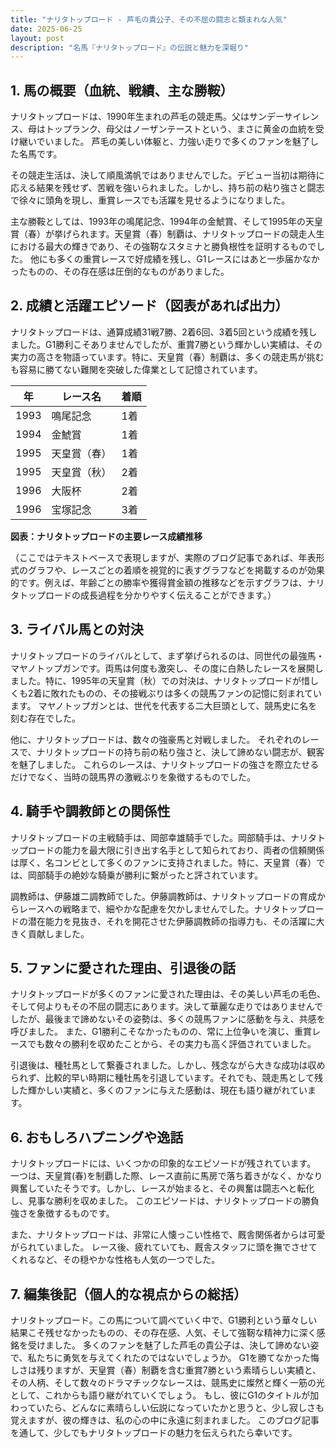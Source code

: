 ```yaml
---
title: "ナリタトップロード - 芦毛の貴公子、その不屈の闘志と類まれな人気"
date: 2025-06-25
layout: post
description: "名馬『ナリタトップロード』の伝説と魅力を深堀り"
---
```


## 1. 馬の概要（血統、戦績、主な勝鞍）

ナリタトップロードは、1990年生まれの芦毛の競走馬。父はサンデーサイレンス、母はトップランク、母父はノーザンテーストという、まさに黄金の血統を受け継いでいました。  芦毛の美しい体躯と、力強い走りで多くのファンを魅了した名馬です。

その競走生活は、決して順風満帆ではありませんでした。デビュー当初は期待に応える結果を残せず、苦戦を強いられました。しかし、持ち前の粘り強さと闘志で徐々に頭角を現し、重賞レースでも活躍を見せるようになりました。

主な勝鞍としては、1993年の鳴尾記念、1994年の金鯱賞、そして1995年の天皇賞（春）が挙げられます。天皇賞（春）制覇は、ナリタトップロードの競走人生における最大の輝きであり、その強靭なスタミナと勝負根性を証明するものでした。  他にも多くの重賞レースで好成績を残し、G1レースにはあと一歩届かなかったものの、その存在感は圧倒的なものがありました。


## 2. 成績と活躍エピソード（図表があれば出力）

ナリタトップロードは、通算成績31戦7勝、2着6回、3着5回という成績を残しました。G1勝利こそありませんでしたが、重賞7勝という輝かしい実績は、その実力の高さを物語っています。特に、天皇賞（春）制覇は、多くの競走馬が挑むも容易に勝てない難関を突破した偉業として記憶されています。

| 年 | レース名 | 着順 |
|---|---|---|
| 1993 | 鳴尾記念 | 1着 |
| 1994 | 金鯱賞 | 1着 |
| 1995 | 天皇賞（春） | 1着 |
| 1995 | 天皇賞（秋） | 2着 |
| 1996 | 大阪杯 | 2着 |
| 1996 | 宝塚記念 | 3着 |


**図表：ナリタトップロードの主要レース成績推移**

（ここではテキストベースで表現しますが、実際のブログ記事であれば、年表形式のグラフや、レースごとの着順を視覚的に表すグラフなどを掲載するのが効果的です。例えば、年齢ごとの勝率や獲得賞金額の推移などを示すグラフは、ナリタトップロードの成長過程を分かりやすく伝えることができます。）


## 3. ライバル馬との対決

ナリタトップロードのライバルとして、まず挙げられるのは、同世代の最強馬・マヤノトップガンです。両馬は何度も激突し、その度に白熱したレースを展開しました。特に、1995年の天皇賞（秋）での対決は、ナリタトップロードが惜しくも2着に敗れたものの、その接戦ぶりは多くの競馬ファンの記憶に刻まれています。  マヤノトップガンとは、世代を代表する二大巨頭として、競馬史に名を刻む存在でした。

他に、ナリタトップロードは、数々の強豪馬と対戦しました。  それぞれのレースで、ナリタトップロードの持ち前の粘り強さと、決して諦めない闘志が、観客を魅了しました。  これらのレースは、ナリタトップロードの強さを際立たせるだけでなく、当時の競馬界の激戦ぶりを象徴するものでした。


## 4. 騎手や調教師との関係性

ナリタトップロードの主戦騎手は、岡部幸雄騎手でした。岡部騎手は、ナリタトップロードの能力を最大限に引き出す名手として知られており、両者の信頼関係は厚く、名コンビとして多くのファンに支持されました。特に、天皇賞（春）では、岡部騎手の絶妙な騎乗が勝利に繋がったと評されています。

調教師は、伊藤雄二調教師でした。伊藤調教師は、ナリタトップロードの育成からレースへの戦略まで、細やかな配慮を欠かしませんでした。ナリタトップロードの潜在能力を見抜き、それを開花させた伊藤調教師の指導力も、その活躍に大きく貢献しました。


## 5. ファンに愛された理由、引退後の話

ナリタトップロードが多くのファンに愛された理由は、その美しい芦毛の毛色、そして何よりもその不屈の闘志にあります。決して華麗な走りではありませんでしたが、最後まで諦めないその姿勢は、多くの競馬ファンに感動を与え、共感を呼びました。  また、G1勝利こそなかったものの、常に上位争いを演じ、重賞レースでも数々の勝利を収めたことから、その実力も高く評価されていました。

引退後は、種牡馬として繋養されました。しかし、残念ながら大きな成功は収められず、比較的早い時期に種牡馬を引退しています。それでも、競走馬として残した輝かしい実績と、多くのファンに与えた感動は、現在も語り継がれています。


## 6. おもしろハプニングや逸話

ナリタトップロードには、いくつかの印象的なエピソードが残されています。  一つは、天皇賞(春)を制覇した際、レース直前に馬房で落ち着きがなく、かなり興奮していたそうです。しかし、レースが始まると、その興奮は闘志へと転化し、見事な勝利を収めました。  このエピソードは、ナリタトップロードの勝負強さを象徴するものです。

また、ナリタトップロードは、非常に人懐っこい性格で、厩舎関係者からは可愛がられていました。  レース後、疲れていても、厩舎スタッフに頭を撫でさせてくれるなど、その穏やかな性格も人気の一つでした。


## 7. 編集後記（個人的な視点からの総括）

ナリタトップロード。この馬について調べていく中で、G1勝利という華々しい結果こそ残せなかったものの、その存在感、人気、そして強靭な精神力に深く感銘を受けました。  多くのファンを魅了した芦毛の貴公子は、決して諦めない姿で、私たちに勇気を与えてくれたのではないでしょうか。  G1を勝てなかった悔しさは残りますが、天皇賞（春）制覇を含む重賞7勝という素晴らしい実績と、その人柄、そして数々のドラマチックなレースは、競馬史に燦然と輝く一筋の光として、これからも語り継がれていくでしょう。  もし、彼にG1のタイトルが加わっていたら、どんなに素晴らしい伝説になっていたかと思うと、少し寂しさも覚えますが、彼の輝きは、私の心の中に永遠に刻まれました。  このブログ記事を通して、少しでもナリタトップロードの魅力を伝えられたら幸いです。
